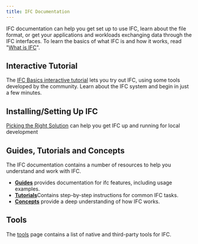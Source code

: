 ```yaml
---
title: IFC Documentation
---
```


<p>IFC documentation can help you get set up to use IFC, learn about the file format, or get your applications and workloads exchanging data through the IFC interfaces. To learn the basics of what IFC is and how it works, read "<a href="/docs/whatisIFC/">What is IFC</a>".</p>

<h2>Interactive Tutorial</h2>

<p>The <a href="/docs/tutorials/IFC-basics/">IFC Basics interactive tutorial</a> lets you try out IFC, using some tools developed by the community. Learn about the IFC system and begin in just a few minutes.</p>

<h2>Installing/Setting Up IFC</h2>

<p><a href="/docs/getting-started-guides/">Picking the Right Solution</a> can help you get IFC up and running for local development</p>

<h2>Guides, Tutorials and Concepts</h2>

<p>The IFC documentation contains a number of resources to help you understand and work with IFC.</p>
<ul>
<li><b><a href="/docs/user-guide/">Guides</a></b> provides documentation for ifc features, including usage examples.</li>
<li><b><a href="/docs/tutorials/">Tutorials</a></b>Contains step-by-step instructions for common IFC tasks.</li>
<li><b><a href="/docs/concepts/">Concepts</a></b> provide a deep understanding of how IFC works.</li>
</ul>

<h2>Tools</h2>

<p>The <a href="/docs/tools/">tools</a> page contains a list of native and third-party tools for IFC.</p>
